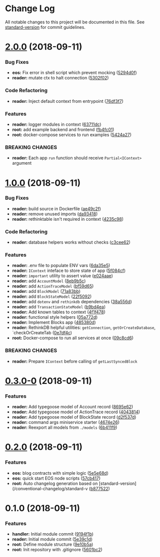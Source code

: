 # Change Log

All notable changes to this project will be documented in this file. See [standard-version](https://github.com/conventional-changelog/standard-version) for commit guidelines.

<a name="2.0.0"></a>
# [2.0.0](https://github.com/DucaturFw/duxi-eos/compare/v1.0.0...v2.0.0) (2018-09-11)


### Bug Fixes

* **eos:** Fix error in shell script which prevent mocking ([5294d0f](https://github.com/DucaturFw/duxi-eos/commit/5294d0f))
* **reader:** mutate ctx to halt connection ([5302f02](https://github.com/DucaturFw/duxi-eos/commit/5302f02))


### Code Refactoring

* **reader:** Inject default context from entrypoint ([76df3f7](https://github.com/DucaturFw/duxi-eos/commit/76df3f7))


### Features

* **reader:** logger modules in context ([63711dc](https://github.com/DucaturFw/duxi-eos/commit/63711dc))
* **root:** add example backend and frontend ([fb4fc01](https://github.com/DucaturFw/duxi-eos/commit/fb4fc01))
* **root:** docker-compose services to run examples ([5424a27](https://github.com/DucaturFw/duxi-eos/commit/5424a27))


### BREAKING CHANGES

* **reader:** Each app `run` function should receive `Partial<IContext>` argument



<a name="1.0.0"></a>
# [1.0.0](https://github.com/DucaturFw/duxi-eos/compare/v0.3.0-0...v1.0.0) (2018-09-11)


### Bug Fixes

* **reader:** build source in Dockerfile ([ae49c2f](https://github.com/DucaturFw/duxi-eos/commit/ae49c2f))
* **reader:** remove unused imports ([da93418](https://github.com/DucaturFw/duxi-eos/commit/da93418))
* **reader:** rethinktable isn't required in context ([4235c98](https://github.com/DucaturFw/duxi-eos/commit/4235c98))


### Code Refactoring

* **reader:** database helpers works without checks ([c3cee62](https://github.com/DucaturFw/duxi-eos/commit/c3cee62))


### Features

* **reader:** .env file to populate ENV vars ([6da35e5](https://github.com/DucaturFw/duxi-eos/commit/6da35e5))
* **reader:** `IContext` inteface to store state of app ([5f084cf](https://github.com/DucaturFw/duxi-eos/commit/5f084cf))
* **reader:** `important` utility to assert value ([e024aae](https://github.com/DucaturFw/duxi-eos/commit/e024aae))
* **reader:** add `AccountModel` ([8eb9b5c](https://github.com/DucaturFw/duxi-eos/commit/8eb9b5c))
* **reader:** add `ActionTraceModel` ([bf59d65](https://github.com/DucaturFw/duxi-eos/commit/bf59d65))
* **reader:** add `BlockModel` ([71a83bb](https://github.com/DucaturFw/duxi-eos/commit/71a83bb))
* **reader:** add `BlockStateModel` ([22f5092](https://github.com/DucaturFw/duxi-eos/commit/22f5092))
* **reader:** add `dotenv` and `rethinkdb` dependencies ([38a556d](https://github.com/DucaturFw/duxi-eos/commit/38a556d))
* **reader:** add `TransactionStateModel` ([b9bd4ea](https://github.com/DucaturFw/duxi-eos/commit/b9bd4ea))
* **reader:** Add known tables to context ([4f1f478](https://github.com/DucaturFw/duxi-eos/commit/4f1f478))
* **reader:** functional style helpers ([05a772d](https://github.com/DucaturFw/duxi-eos/commit/05a772d))
* **reader:** Implement Blocks app ([485380d](https://github.com/DucaturFw/duxi-eos/commit/485380d))
* **reader:** RethinkDB helpful utilities: `getConnection`, `getOrCreateDatabase`, `checkOrCreateTab ([0e7df4c](https://github.com/DucaturFw/duxi-eos/commit/0e7df4c))
* **root:** Docker-compose to run all services at once ([09c8cd6](https://github.com/DucaturFw/duxi-eos/commit/09c8cd6))


### BREAKING CHANGES

* **reader:** Prepare `IContext` before calling of `getLastSyncedBlock`



<a name="0.3.0-0"></a>
# [0.3.0-0](https://github.com/DucaturFw/duxi-eos/compare/v0.2.0...v0.3.0-0) (2018-09-11)


### Features

* **reader:** Add typegoose model of Account record ([8695e62](https://github.com/DucaturFw/duxi-eos/commit/8695e62))
* **reader:** Add typegoose model of ActionTrace record ([4043814](https://github.com/DucaturFw/duxi-eos/commit/4043814))
* **reader:** Add typegoose model of BlockState record ([d2f537d](https://github.com/DucaturFw/duxi-eos/commit/d2f537d))
* **reader:** command args miniservice starter ([4674e26](https://github.com/DucaturFw/duxi-eos/commit/4674e26))
* **reader:** Reexport all models from `./models` ([6b411f9](https://github.com/DucaturFw/duxi-eos/commit/6b411f9))



<a name="0.2.0"></a>
# [0.2.0](https://github.com/DucaturFw/duxi-eos/compare/v0.1.0...v0.2.0) (2018-09-11)


### Features

* **eos:** blog contracts with simple logic ([5e5e68d](https://github.com/DucaturFw/duxi-eos/commit/5e5e68d))
* **eos:** quick start EOS node scripts ([57cb417](https://github.com/DucaturFw/duxi-eos/commit/57cb417))
* **root:** Auto changelog generation based on [standard-version](/conventional-changelog/standard-v ([b877522](https://github.com/DucaturFw/duxi-eos/commit/b877522))



<a name="0.1.0"></a>
# 0.1.0 (2018-09-11)


### Features

* **handler:** Initial module commit ([9194f1b](https://github.com/DucaturFw/duxi-eos/commit/9194f1b))
* **reader:** Initial module commit ([5e39c1d](https://github.com/DucaturFw/duxi-eos/commit/5e39c1d))
* **root:** Define module structure ([9e10b5a](https://github.com/DucaturFw/duxi-eos/commit/9e10b5a))
* **root:** Init repository with .gitignore ([5601bc2](https://github.com/DucaturFw/duxi-eos/commit/5601bc2))
